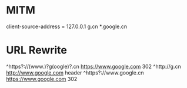 # MITM
client-source-address = 127.0.0.1
g.cn *.google.cn

# URL Rewrite
^https?://(www\.)?g(oogle)?\.cn https://www.google.com 302
^http://g\.cn http://www.google.com header
^https?://www\.google\.cn https://www.google.com 302
